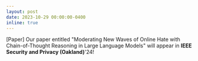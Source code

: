 ```yaml
---
layout: post
date: 2023-10-29 00:00:00-0400
inline: true
---
```


[Paper] Our paper entitled "Moderating New Waves of Online Hate with Chain-of-Thought Reasoning in Large Language Models" will appear in **IEEE Security and Privacy (Oakland)**'24!
